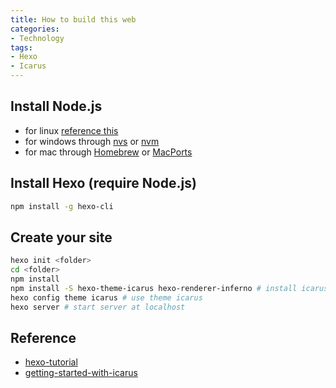 ```yaml
---
title: How to build this web
categories:
- Technology
tags:
- Hexo
- Icarus
---
```


## Install Node.js

- for linux [reference this](https://github.com/nodesource/distributions)
- for windows through [nvs](https://github.com/jasongin/nvs/) or [nvm](https://github.com/nvm-sh/nvm)
- for mac through [Homebrew](https://brew.sh/) or [MacPorts](http://www.macports.org/)

## Install Hexo (require Node.js)

```bash
npm install -g hexo-cli
```

## Create your site
```bash
hexo init <folder> 
cd <folder>
npm install
npm install -S hexo-theme-icarus hexo-renderer-inferno # install icarus
hexo config theme icarus # use theme icarus
hexo server # start server at localhost
```

## Reference

- [hexo-tutorial](https://hexo.io/zh-cn/docs/)
- [getting-started-with-icarus](https://ppoffice.github.io/hexo-theme-icarus/uncategorized/getting-started-with-icarus/)



